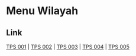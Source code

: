 # Menu Wilayah

## Link

[TPS 001](https://github.com/gigit-pemilu/pemilu-2024-18-lampung/tree/main/pileg-dpr/hitung-suara/sub/18-lampung/sub/02-lampung-tengah/sub/15-bekri/sub/2008-bangun-sari/sub/001-tps)
 | 
[TPS 002](https://github.com/gigit-pemilu/pemilu-2024-18-lampung/tree/main/pileg-dpr/hitung-suara/sub/18-lampung/sub/02-lampung-tengah/sub/15-bekri/sub/2008-bangun-sari/sub/002-tps)
 | 
[TPS 003](https://github.com/gigit-pemilu/pemilu-2024-18-lampung/tree/main/pileg-dpr/hitung-suara/sub/18-lampung/sub/02-lampung-tengah/sub/15-bekri/sub/2008-bangun-sari/sub/003-tps)
 | 
[TPS 004](https://github.com/gigit-pemilu/pemilu-2024-18-lampung/tree/main/pileg-dpr/hitung-suara/sub/18-lampung/sub/02-lampung-tengah/sub/15-bekri/sub/2008-bangun-sari/sub/004-tps)
 | 
[TPS 005](https://github.com/gigit-pemilu/pemilu-2024-18-lampung/tree/main/pileg-dpr/hitung-suara/sub/18-lampung/sub/02-lampung-tengah/sub/15-bekri/sub/2008-bangun-sari/sub/005-tps)

